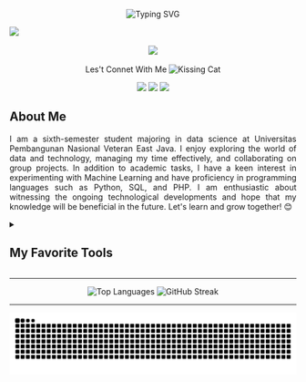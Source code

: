 <!-- Typing SVG by DenverCoder1 - https://github.com/DenverCoder1/readme-typing-svg -->
<p align="center">
 <a>
   <img src="https://readme-typing-svg.demolab.com?font=Bree+Serif&weight=400&size=27&pause=1000&color=0096FF&center=true&width=525&height=40&lines=Hi+There!%2C+Welcome+to+My+Github" alt="Typing SVG" /></a>
</p>

![](https://komarev.com/ghpvc/?username=andrymldni&style=flat)

<!-- Background -->
<p align="center">
 <a href="https://github.com/andrymldni">
  <img src="https://media.giphy.com/media/RNQ0qRIwGek48/giphy.gif"></a>
</p>

<p align="center">Les't Connet With Me <img src="https://raw.githubusercontent.com/Tarikul-Islam-Anik/Animated-Fluent-Emojis/master/Emojis/Smilies/Kissing%20Cat.png" alt="Kissing Cat" width="35" height="35" /></p>

<!-- Social icons section -->
<p align="center">
 <a href="https://www.linkedin.com/in/andrysyvamldni/">
  <img src="https://img.shields.io/badge/LinkedIn-0077B5?style=for-the-badge&logo=linkedin&logoColor=white"/></a>
 <a href="https://www.instagram.com/andrymldni/">
  <img src="https://img.shields.io/badge/Instagram-E1306C?style=for-the-badge&logo=instagram&logoColor=white"/></a>
 <a href="https://twitter.com/andrymldni">
  <img src="https://img.shields.io/badge/Twitter-1DA1F2?style=for-the-badge&logo=twitter&logoColor=white"/></a>
</p>

## About Me
 <div align="justify"><p>
  I am a sixth-semester student majoring in data science at Universitas Pembangunan Nasional Veteran East Java. I enjoy exploring the world of data and technology, managing my time effectively, and collaborating on group projects. In addition to academic tasks, I have a keen interest in experimenting with Machine Learning and have proficiency in programming languages such as Python, SQL, and PHP. I am enthusiastic about witnessing the ongoing technological developments and hope that my knowledge will be beneficial in the future. Let's learn and grow together! 😊
 </p></div>
 
<details> 
 <summary><h2>My Favorite Tools</h2></summary>
 <!-- Some badges are from https://github.com/tandpfun/skill-icons#icons-list -->
 <h3>Programming and Markup Languages</h3>
  <p align="left">
    <a href="https://skillicons.dev">
      <img src="https://skillicons.dev/icons?i=html,css,bash,php,python,r,haskell,scala&perline=4" /></a>
  </p>

 <h3>Frameworks and Libraries</h3>
  <p align="left">
   <a href="https://skillicons.dev">
     <img src="https://skillicons.dev/icons?i=tensorflow,flask,figma,bootstrap,wordpress&perline=3" /></a>
  </p>

<h3>Databases and Cloud Hosting</h3>
  <p align="left">
   <a href="https://skillicons.dev">
     <img src="https://skillicons.dev/icons?i=github,mongodb,mysql,sqlite,replit,aws&perline=3" /></a>
  </p>

<h3>Software and Tools</h3>
  <p align="left">
   <a href="https://skillicons.dev">
     <img src="https://skillicons.dev/icons?i=vscode,discord,stackoverflow" /></a>
  </p>
</details>
 

___

<div align="center">
  <img height="150em" src="https://github-readme-stats.vercel.app/api/top-langs/?username=andrymldni&theme=codeSTACKr&hide_border=true&layout=compact" alt="Top Languages"/>
  <img height="150em" src="https://github-readme-streak-stats.herokuapp.com/?user=andrymldni&theme=codeSTACKr&hide_border=true" alt="GitHub Streak"/>
</div>

___


<div align="center">
  <img src="https://github.com/andrymldni/andrymldni/blob/output/github-contribution-grid-snake-dark.svg" alt="Contribution Snake Animation"/>
</div>
